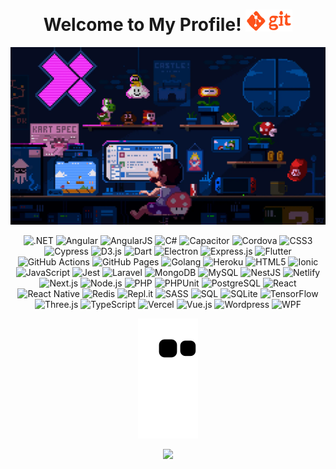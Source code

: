 <h1 align="center">
  Welcome to My Profile!
  <img
    src="https://github.com/iBelando/iBelando/blob/master/img/git.gif"
    width="75"
  />
</h1>

<p align="center">
  <img
    src="https://github.com/iBelando/iBelando/blob/main/img/mario-coding.webp"
    alt="Mario Coding Webp"
  />
</p>

<p align="center">
  <img
    src="https://img.shields.io/badge/.NET-512BD4?style=flat&logo=dotnet&logoColor=white"
    alt=".NET"
  />
  <img
    src="https://img.shields.io/badge/Angular-DD0031?style=flat&logo=angular&logoColor=white"
    alt="Angular"
  />
  <img
    src="https://img.shields.io/badge/AngularJS-E23237?style=flat&logo=angularjs&logoColor=white"
    alt="AngularJS"
  />
  <img
    src="https://custom-icon-badges.herokuapp.com/badge/C%23-68217A.svg?logo=cs2&logoColor=white"
    alt="C#"
  />
  <img
    src="https://img.shields.io/badge/Capacitor-119EFF?style=flat&logo=Capacitor&logoColor=white"
    alt="Capacitor"
  />
  <img
    src="https://img.shields.io/badge/-Cordova-E8E8E8?logo=apache-cordova&logoColor=black&style=flat"
    alt="Cordova"
  />
  <img
    src="https://img.shields.io/badge/-CSS3-1572B6?logo=css3&logoColor=white&style=flat"
    alt="CSS3"
  />
  <img
    src="https://img.shields.io/badge/Cypress-17202C?style=flat&logo=cypress&logoColor=white"
    alt="Cypress"
  />
  <img
    src="https://img.shields.io/badge/d3.js-F9A03C?style=flat&logo=d3.js&logoColor=white"
    alt="D3.js"
  />
  <img
    src="https://img.shields.io/badge/Dart-15A6C4.svg?logo=dart&logoColor=white"
    alt="Dart"
  />
  <img
    src="https://img.shields.io/badge/Electron-20232e.svg?logo=electron&logoColor=white&style=flat"
    alt="Electron"
  />
  <img
    src="https://img.shields.io/badge/Express.js-404d59.svg?logo=express&logoColor=white&style=flat"
    alt="Express.js"
  />
  <img
    src="https://img.shields.io/badge/Flutter-02569B.svg?logo=flutter&logoColor=white&style=flat"
    alt="Flutter"
  />
  <img
    src="https://img.shields.io/badge/GitHub%20Actions-2671E5.svg?logo=github%20actions&logoColor=white&style=flat"
    alt="GitHub Actions"
  />
  <img
    src="https://img.shields.io/badge/GitHub%20Pages-327FC7.svg?logo=github&logoColor=white&style=flat"
    alt="GitHub Pages"
  />
  <img
    src="https://img.shields.io/badge/-Golang-00ADD8?logo=go&logoColor=white&style=flat"
    alt="Golang"
  />
  <img
    src="https://img.shields.io/badge/Heroku-430098.svg?logo=heroku&logoColor=white&style=flat"
    alt="Heroku"
  />
  <img
    src="https://img.shields.io/badge/-HTML5-E34F26?logo=html5&logoColor=white&style=flat"
    alt="HTML5"
  />
  <img
    src="https://img.shields.io/badge/Ionic-3880FF?logo=ionic&logoColor=white&style=flat"
    alt="Ionic"
  />
  <img
    src="https://img.shields.io/badge/-JavaScript-F7DF1E?logo=javascript&logoColor=white&style=flat"
    alt="JavaScript"
  />
  <img
    src="https://img.shields.io/badge/Jest-C21325.svg?logo=jest&logoColor=white&style=flat"
    alt="Jest"
  />
  <img
    src="https://img.shields.io/badge/Laravel-FF2D20?style=flat&logo=laravel&logoColor=white"
    alt="Laravel"
  />
  <img
    src="https://img.shields.io/badge/MongoDB-4ea94b.svg?logo=mongodb&logoColor=white&style=flat"
    alt="MongoDB"
  />
  <img
    src="https://img.shields.io/badge/MySQL-00f.svg?logo=mysql&logoColor=white&style=flat"
    alt="MySQL"
  />
  <img
    src="https://img.shields.io/badge/Nestjs-E0234E?style=flat&logo=nestjs&logoColor=white"
    alt="NestJS"
  />
  <img
    src="https://img.shields.io/badge/Netlify-000000.svg?logo=netlify&logoColor=white&style=flat"
    alt="Netlify"
  />
  <img
    src="https://img.shields.io/badge/Next.js-000000?style=flat&logo=nextdotjs&logoColor=white"
    alt="Next.js"
  />
  <img
    src="https://img.shields.io/badge/Node.js-43853D.svg?logo=node.js&logoColor=white&style=flat"
    alt="Node.js"
  />
  <img
    src="https://img.shields.io/badge/PHP-777BB4.svg?logo=php&logoColor=white&style=flat"
    alt="PHP"
  />
  <img
    src="https://custom-icon-badges.herokuapp.com/badge/PHPUnit-366488.svg?logo=test-tube&logoColor=white&style=flat"
    alt="PHPUnit"
  />
  <img
    src="https://img.shields.io/badge/PostgreSQL-316192.svg?logo=postgresql&logoColor=white&style=flat"
    alt="PostgreSQL"
  />
  <img
    src="https://img.shields.io/badge/React-20232a?logo=react&logoColor=%2361DAFB&style=flat"
    alt="React"
  />
  <img
    src="https://img.shields.io/badge/React_Native-35434F.svg?logo=react&logoColor=%2361DAFB&style=flat"
    alt="React Native"
  />
  <img
    src="https://img.shields.io/badge/Redis-CC0000.svg?&style=flat&logo=redis&logoColor=white"
    alt="Redis"
  />
  <img
    src="https://img.shields.io/badge/Repl.it-0D101E.svg?logo=Replit&logoColor=white&style=flat"
    alt="Repl.it"
  />
  <img
    src="https://img.shields.io/badge/-Sass-CC6699?logo=sass&logoColor=white&style=flat"
    alt="SASS"
  />
  <img
    src="https://custom-icon-badges.herokuapp.com/badge/SQL-025E8C.svg?logo=database&logoColor=white&style=flat"
    alt="SQL"
  />
  <img
    src="https://img.shields.io/badge/SQLite-07405e.svg?logo=sqlite&logoColor=white&style=flat"
    alt="SQLite"
  />
  <img
    src="https://img.shields.io/badge/TensorFlow-FF6F00.svg?logo=TensorFlow&logoColor=white&style=flat"
    alt="TensorFlow"
  />
  <img
    src="https://img.shields.io/badge/ThreeJs-black?style=flat&logo=three.js&logoColor=white"
    alt="Three.js"
  />
  <img
    src="https://img.shields.io/badge/TypeScript-007ACC.svg?logo=typescript&logoColor=white&style=flat"
    alt="TypeScript"
  />
  <img
    src="https://img.shields.io/badge/Vercel-000000.svg?logo=vercel&logoColor=white&style=flat"
    alt="Vercel"
  />
  <img
    src="https://img.shields.io/badge/-Vue.js-4FC08D?logo=vue.js&logoColor=white&style=flat"
    alt="Vue.js"
  />
  <img
    src="https://img.shields.io/badge/Wordpress-21759B?logo=wordpress&logoColor=white&style=flat"
    alt="Wordpress"
  />
  <img
    src="https://img.shields.io/badge/WPF-5C2D91?logo=.net&logoColor=white&style=flat"
    alt="WPF"
  />
</p>

<p align="center">
  <img
    src="https://github.com/iBelando/iBelando/blob/output/github-contribution-grid-snake.svg"
    alt="snake"
  />
</p>

<p align="center">
  <img
    src="http://github-readme-streak-stats.herokuapp.com?user=iBelando&theme=github-dark"
  />
</p>
